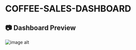 # COFFEE-SALES-DASHBOARD
## 📷 Dashboard Preview
![image alt](https://github.com/DilrukshiManjula07/COFFEE-SALES-DASHBOARD-Excel-/blob/aab3c74d1139f4b2f0e8e42409c55bd7b8454860/COFFEE%20SALES%20DASHBOARD.jpg)
